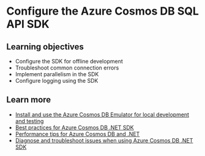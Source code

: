 # Configure the Azure Cosmos DB SQL API SDK

## Learning objectives

-   Configure the SDK for offline development
-   Troubleshoot common connection errors
-   Implement parallelism in the SDK
-   Configure logging using the SDK


## Learn more


-   [Install and use the Azure Cosmos DB Emulator for local development and testing](https://docs.microsoft.com/en-us/azure/cosmos-db/local-emulator)
-   [Best practices for Azure Cosmos DB .NET SDK](https://docs.microsoft.com/en-us/azure/cosmos-db/sql/best-practice-dotnet)
-   [Performance tips for Azure Cosmos DB and .NET](https://docs.microsoft.com/en-us/azure/cosmos-db/sql/performance-tips-dotnet-sdk-v3-sql)
-   [Diagnose and troubleshoot issues when using Azure Cosmos DB .NET SDK](https://docs.microsoft.com/en-us/azure/cosmos-db/sql/troubleshoot-dot-net-sdk)